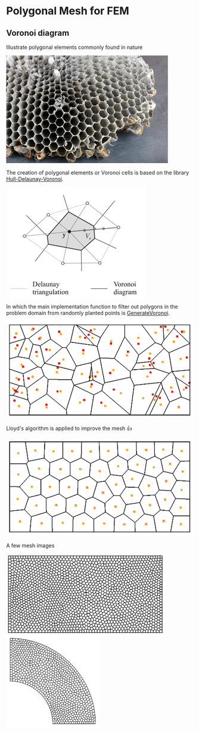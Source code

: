 # Polygonal Mesh for FEM

## Voronoi diagram

Illustrate polygonal elements commonly found in nature

![Natural Voronoi](fig/hexagonal.jpg)

The creation of polygonal elements or Voronoi cells is based on the library [Hull-Delaunay-Voronoi](https://github.com/Scrawk/Hull-Delaunay-Voronoi).

![voro](fig/voronoi.png) 

In which the main implementation function to filter out polygons in the problem domain from randomly planted points is [GenerateVoronoi](https://github.com/Thanh442002/VoronoiMeshForFEA/blob/29f5e425a10c2549837c27a40b05c3c5baef7018/PolygonalMesher.cs#L1103). 

![noLloyd](fig/voronoi_noloop.png)

Lloyd's algorithm is applied to improve the mesh :thumbsup:

![lloyd](fig/voronoi_loop50.png)

A few mesh images

<img src="fig/mesh1700.png" width="425"/> <img src="fig/800mesh.png" width="250"/> 
